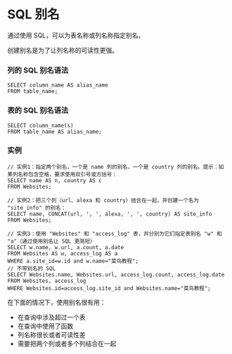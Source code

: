 # SQL 别名

通过使用 SQL，可以为表名称或列名称指定别名。

创建别名是为了让列名称的可读性更强。

### 列的 SQL 别名语法

```
SELECT column_name AS alias_name
FROM table_name;
```

### 表的 SQL 别名语法

```
SELECT column_name(s)
FROM table_name AS alias_name;
```

### 实例

```
// 实例1：指定两个别名，一个是 name 列的别名，一个是 country 列的别名。提示：如果列名称包含空格，要求使用双引号或方括号：
SELECT name AS n, country AS c
FROM Websites;

// 实例2：把三个列（url、alexa 和 country）结合在一起，并创建一个名为 "site_info" 的别名：
SELECT name, CONCAT(url, ', ', alexa, ', ', country) AS site_info
FROM Websites;

// 实例3：使用 "Websites" 和 "access_log" 表，并分别为它们指定表别名 "w" 和 "a"（通过使用别名让 SQL 更简短）
SELECT w.name, w.url, a.count, a.date 
FROM Websites AS w, access_log AS a 
WHERE a.site_id=w.id and w.name="菜鸟教程";
// 不带别名的 SQL
SELECT Websites.name, Websites.url, access_log.count, access_log.date 
FROM Websites, access_log 
WHERE Websites.id=access_log.site_id and Websites.name="菜鸟教程";
```

在下面的情况下，使用别名很有用：

* 在查询中涉及超过一个表
* 在查询中使用了函数
* 列名称很长或者可读性差
* 需要把两个列或者多个列结合在一起





